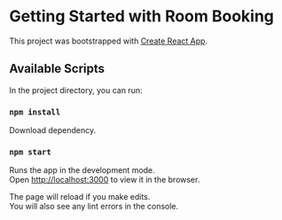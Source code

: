 # Getting Started with Room Booking

This project was bootstrapped with [Create React App](https://github.com/facebook/create-react-app).

## Available Scripts

In the project directory, you can run:

### `npm install`

Download dependency.

### `npm start`

Runs the app in the development mode.\
Open [http://localhost:3000](http://localhost:3000) to view it in the browser.

The page will reload if you make edits.\
You will also see any lint errors in the console.
